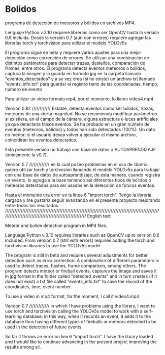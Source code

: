 # Bolidos
programa de detección de meteoros y bólidos en archivos MP4.

Lenguaje Python v.3.10
requiere librerias como ser OpenCV hasta la versión 0.6 incluida.
Desde la versión 0.7 (aún con errores) requiere agregar las librerías torch y torchvision para utilizar el modelo YOLOv5s

El programa sigue en beta y requiere varios ajustes para una mejor detección como corrección de errores.
Se utilizan una combinación de distintos parámetros para detectar trazas, destellos, comparación de frames, entre otros.
El programa detecta eventos meteoros o bólidos, captura la imagen y la guarda en formato jpg en la carpeta llamada "eventos_detectados" 
y a su vez crea (si no existe) un archivo txt llamado "events_info.txt" para guardar el registro tanto de las coordenadas, tiempo, número de evento 

Para utilizar un video formato mp4, por el momento, lo llamo video4.mp4

Versión 0.82 ////////////
Estable, detecta eventos como ser bólidos, trazas, meteoros de una cierta magnitud.
No se recomienda modificar parámetros si existiera, en el campo de la cámara, alguna estructura o luces artificiales ya que detectaría falsos eventos.
Se ha probado en un gran número de eventos (meteoros, bólidos) y todos han sido detectados (100%). Un dato no menor: si el usuario desea volver a ejecutar el mismo archivo, coincidirán los eventos detectados.

Esta presente versión no trabaja con base de datos o AUTOAPRENDIZAJE (únicamente la v0.7). 


Versión 0.7 /////////////
en la cual poseo problemas en el uso de librería, quiero utilizar torch y torchvision llamando el modelo YOLOv5s
para trabajar con una base de datos de autoaprendizaje; de esta manera, cuando registra un evento, lo agrega a la base teniendo así
diferentes tipos de bólidos o meteoros detectados para ser usados en la detección de futuros eventos.

Hasta el momento tira error en la línea 6 "import torch". Tengo la librería cargada y me gustaría seguir avanzando en el presente proyecto
mejorando entre todos los resultados.
///////////////////////////////////////////////////////////////////////////////////////////////////////////////////////////////////////////////////////
English text

Meteor and bolide detection program in MP4 files.

Language Python v.3.10 requires libraries such as OpenCV up to version 0.6 included. From version 0.7 (still with errors) requires adding the torch and torchvision libraries to use the YOLOv5s model

The program is still in beta and requires several adjustments for better detection such as error correction. A combination of different parameters is used to detect traces, flashes, frame comparison, among others. The program detects meteor or fireball events, captures the image and saves it in jpg format in the folder called "detected_events" and in turn creates (if it does not exist) a txt file called "events_info.txt" to save the record of the coordinates, time, event number

To use a video in mp4 format, for the moment, I call it video4.mp4

Version 0.7 ///////////// in which I have problems using the library, I want to use torch and torchvision calling the YOLOv5s model to work with a self-learning database; in this way, when it records an event, it adds it to the database thus having different types of fireballs or meteors detected to be used in the detection of future events.

So far it throws an error on line 6 "import torch". I have the library loaded and I would like to continue advancing in the present project improving the results among all.
